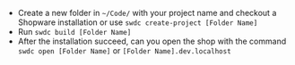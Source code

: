 * Create a new folder in `~/Code/` with your project name and checkout a Shopware installation or use `swdc create-project [Folder Name]`
* Run `swdc build [Folder Name]`
* After the installation succeed, can you open the shop with the command `swdc open [Folder Name]` or `[Folder Name].dev.localhost`

